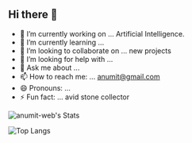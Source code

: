 ## Hi there 👋

<!--
**anumit-web/anumit-web** is a ✨ _special_ ✨ repository because its `README.md` (this file) appears on your GitHub profile.

Here are some ideas to get you started:

-->

- 🔭 I’m currently working on ... Artificial Intelligence.
- 🌱 I’m currently learning ... 
- 👯 I’m looking to collaborate on ... new projects
- 🤔 I’m looking for help with ...
- 💬 Ask me about ... 
- 📫 How to reach me: ... anumit@gmail.com
- 😄 Pronouns: ... 
- ⚡ Fun fact: ... avid stone collector


![anumit-web's Stats](https://github-readme-stats.vercel.app/api?username=anumit-web&theme=maroongold&show_icons=true&hide_border=false&count_private=true)

![Top Langs](https://github-readme-stats.vercel.app/api/top-langs/?username=anumit-web&layout=compact)
